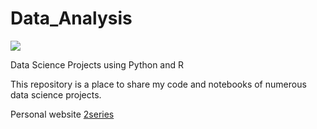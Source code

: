 # Data_Analysis

![](images/im.png)

Data Science Projects using Python and R

This repository is a place to share my code and notebooks of numerous data science projects.

Personal website [2series](https://2series.github.io/)
